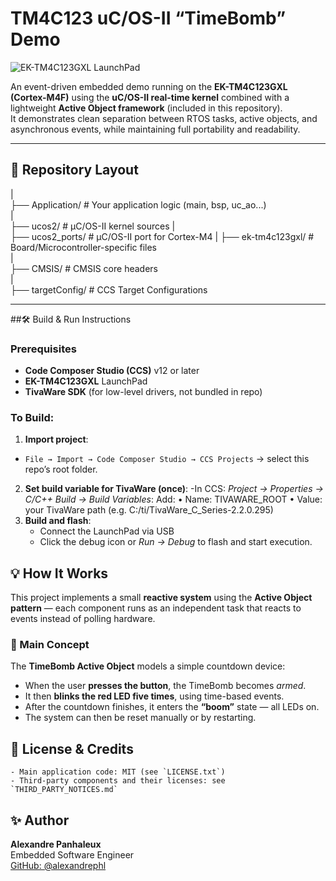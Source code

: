 # TM4C123 uC/OS-II “TimeBomb” Demo

![EK-TM4C123GXL LaunchPad](img/pic_board.jpg)

An event-driven embedded demo running on the **EK-TM4C123GXL (Cortex-M4F)** using the **uC/OS-II real-time kernel** combined with a lightweight **Active Object framework** (included in this repository).  
It demonstrates clean separation between RTOS tasks, active objects, and asynchronous events, while maintaining full portability and readability.

---

## 📂 Repository Layout

|  
├── Application/                 	# Your application logic (main, bsp, uc_ao...)  
|  
├── ucos2/               		    # µC/OS-II kernel sources 
|  
├── ucos2_ports/               		# µC/OS-II port for Cortex-M4 
|
├── ek-tm4c123gxl/               	# Board/Microcontroller-specific files  
|  
├── CMSIS/               		    # CMSIS core headers  
|  
├── targetConfig/                	# CCS Target Configurations  

---

##🛠 Build & Run Instructions

### Prerequisites

- **Code Composer Studio (CCS)** v12 or later  
- **EK-TM4C123GXL** LaunchPad  
- **TivaWare SDK** (for low-level drivers, not bundled in repo)

### To Build:

1. **Import project**:
  - `File → Import → Code Composer Studio → CCS Projects` → select this repo’s root folder.
2. **Set build variable for TivaWare (once)**:
	-In CCS: *Project → Properties → C/C++ Build → Build Variables*:
		Add: 
		•	Name: TIVAWARE_ROOT
		•	Value: your TivaWare path (e.g. C:/ti/TivaWare_C_Series-2.2.0.295)
5. **Build and flash**:
	- Connect the LaunchPad via USB  
	- Click the debug icon or *Run → Debug* to flash and start execution.

## 💡 How It Works

This project implements a small **reactive system** using the **Active Object pattern** — each component runs as an independent task that reacts to events instead of polling hardware.

### 🔁 Main Concept
The **TimeBomb Active Object** models a simple countdown device:
- When the user **presses the button**, the TimeBomb becomes *armed*.
- It then **blinks the red LED five times**, using time-based events.
- After the countdown finishes, it enters the **“boom”** state — all LEDs on.
- The system can then be reset manually or by restarting.

## 📄 License & Credits

	- Main application code: MIT (see `LICENSE.txt`)
	- Third-party components and their licenses: see `THIRD_PARTY_NOTICES.md`

## ✨ Author
**Alexandre Panhaleux**  
Embedded Software Engineer  
[GitHub: @alexandrephl](https://github.com/alexandrephl)
